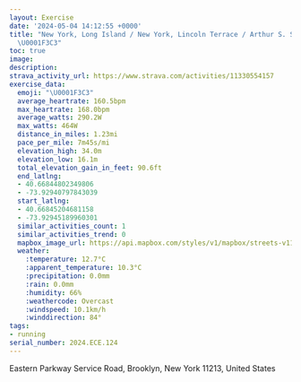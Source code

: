 ```yaml
---
layout: Exercise
date: '2024-05-04 14:12:55 +0000'
title: "New York, Long Island / New York, Lincoln Terrace / Arthur S. Somers Park
  \U0001F3C3"
toc: true
image:
description:
strava_activity_url: https://www.strava.com/activities/11330554157
exercise_data:
  emoji: "\U0001F3C3"
  average_heartrate: 160.5bpm
  max_heartrate: 168.0bpm
  average_watts: 290.2W
  max_watts: 464W
  distance_in_miles: 1.23mi
  pace_per_mile: 7m45s/mi
  elevation_high: 34.0m
  elevation_low: 16.1m
  total_elevation_gain_in_feet: 90.6ft
  end_latlng:
  - 40.66844802349806
  - -73.92940797843039
  start_latlng:
  - 40.66845204681158
  - -73.92945189960301
  similar_activities_count: 1
  similar_activities_trend: 0
  mapbox_image_url: https://api.mapbox.com/styles/v1/mapbox/streets-v11/static/path-5+787af2-1.0(a%7CewFn_fbMjAD%5CFDJDb%40JXHFHBJ%3FFGDM%40Q%3FoBH%7BEAs%40EGE%3FM%3Fq%40Ny%40EWDOHGR%40jAQ%7C%40O%60%40m%40v%40Mh%40Ej%40I%5EMPOFCMNuG%40qADwABKBCPCdHVb%40HnAD%5CFPDNJ%5Cv%40%5ChAfArCj%40nBHb%40BVCTELOJQ%40eAGeBEaCKeCI),pin-s-s+e5b22e(-73.92776,40.66769),pin-s-f+89ae00(-73.92843,40.667210000000004)/auto/800x800?access_token=pk.eyJ1Ijoiam9zaGJlY2ttYW4iLCJhIjoiY205eWR2aDd1MWZ6djJrbXc4a3M0bWZleiJ9.XiG9OWkNcZk2QzjJbxLB4A
  weather:
    :temperature: 12.7°C
    :apparent_temperature: 10.3°C
    :precipitation: 0.0mm
    :rain: 0.0mm
    :humidity: 66%
    :weathercode: Overcast
    :windspeed: 10.1km/h
    :winddirection: 84°
tags:
- running
serial_number: 2024.ECE.124
---
```

Eastern Parkway Service Road, Brooklyn, New York 11213, United States
